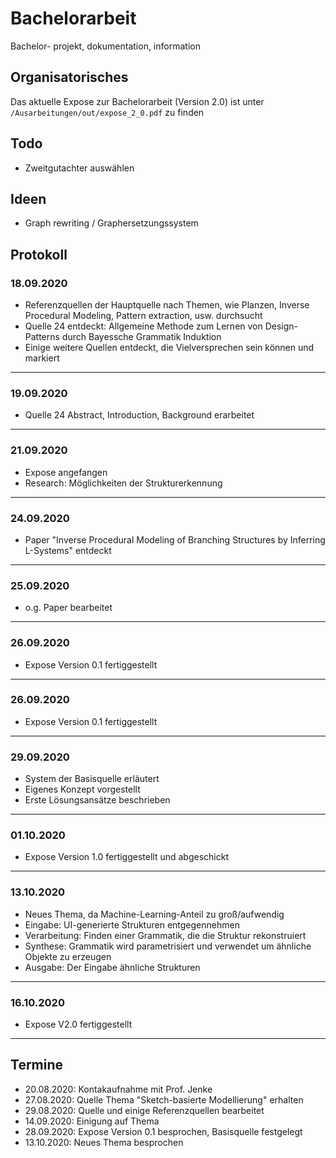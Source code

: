 # Bachelorarbeit
Bachelor- projekt, dokumentation, information

## Organisatorisches
Das aktuelle Expose zur Bachelorarbeit (Version 2.0) ist unter `/Ausarbeitungen/out/expose_2_0.pdf` zu finden

## Todo
* Zweitgutachter auswählen

## Ideen
* Graph rewriting / Graphersetzungssystem

## Protokoll

### 18.09.2020
* Referenzquellen der Hauptquelle nach Themen, wie Planzen, Inverse Procedural Modeling, Pattern extraction, usw. durchsucht
* Quelle 24 entdeckt: Allgemeine Methode zum Lernen von Design-Patterns durch Bayessche Grammatik Induktion
* Einige weitere Quellen entdeckt, die Vielversprechen sein können und markiert
----------

### 19.09.2020
* Quelle 24 Abstract, Introduction, Background erarbeitet
----------

### 21.09.2020
* Expose angefangen
* Research: Möglichkeiten der Strukturerkennung
----------

### 24.09.2020
* Paper "Inverse Procedural Modeling of Branching Structures by Inferring L-Systems" entdeckt
----------

### 25.09.2020
* o.g. Paper bearbeitet
----------

### 26.09.2020
* Expose Version 0.1 fertiggestellt
----------

### 26.09.2020
* Expose Version 0.1 fertiggestellt
----------

### 29.09.2020
* System der Basisquelle erläutert
* Eigenes Konzept vorgestellt
* Erste Lösungsansätze beschrieben
----------

### 01.10.2020
* Expose Version 1.0 fertiggestellt und abgeschickt
----------

### 13.10.2020
* Neues Thema, da Machine-Learning-Anteil zu groß/aufwendig
* Eingabe: UI-generierte Strukturen entgegennehmen
* Verarbeitung: Finden einer Grammatik, die die Struktur rekonstruiert
* Synthese: Grammatik wird parametrisiert und verwendet um ähnliche Objekte zu erzeugen
* Ausgabe: Der Eingabe ähnliche Strukturen
----------

### 16.10.2020
* Expose V2.0 fertiggestellt
----------

## Termine
* 20.08.2020: Kontakaufnahme mit Prof. Jenke
* 27.08.2020: Quelle Thema "Sketch-basierte Modellierung" erhalten
* 29.08.2020: Quelle und einige Referenzquellen bearbeitet
* 14.09.2020: Einigung auf Thema
* 28.09.2020: Expose Version 0.1 besprochen, Basisquelle festgelegt
* 13.10.2020: Neues Thema besprochen
